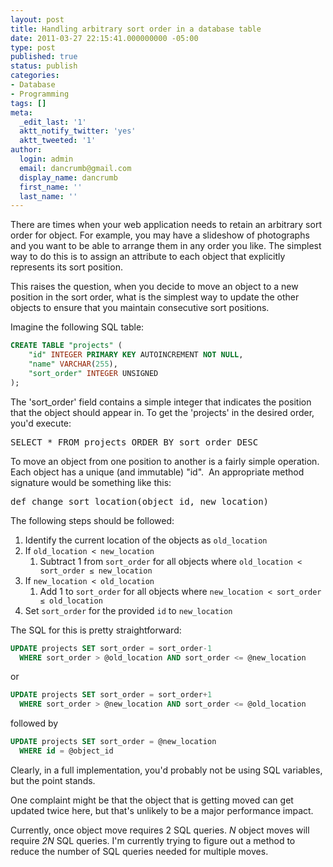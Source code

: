 ```yaml
---
layout: post
title: Handling arbitrary sort order in a database table
date: 2011-03-27 22:15:41.000000000 -05:00
type: post
published: true
status: publish
categories:
- Database
- Programming
tags: []
meta:
  _edit_last: '1'
  aktt_notify_twitter: 'yes'
  aktt_tweeted: '1'
author:
  login: admin
  email: dancrumb@gmail.com
  display_name: dancrumb
  first_name: ''
  last_name: ''
---
```

There are times when your web application needs to retain an arbitrary sort order for object. For example, you may have a slideshow of photographs and you want to be able to arrange them in any order you like. The simplest way to do this is to assign an attribute to each object that explicitly represents its sort position.

This raises the question, when you decide to move an object to a new position in the sort order, what is the simplest way to update the other objects to ensure that you maintain consecutive sort positions.

Imagine the following SQL table:

```sql
CREATE TABLE "projects" (
    "id" INTEGER PRIMARY KEY AUTOINCREMENT NOT NULL,
    "name" VARCHAR(255),
    "sort_order" INTEGER UNSIGNED
);
```

The 'sort_order' field contains a simple integer that indicates the position that the object should appear in. To get the 'projects' in the desired order, you'd execute:

<pre lang="mysql">SELECT * FROM projects ORDER BY sort_order DESC</pre>

To move an object from one position to another is a fairly simple operation. Each object has a unique (and immutable) "id".  An appropriate method signature would be something like this:

<pre lang="ruby">def change_sort_location(object_id, new_location)</pre>

The following steps should be followed:

1.  Identify the current location of the objects as `old_location`
2.  If `old_location < new_location`
    1.  Subtract 1 from `sort_order` for all objects where `old_location < sort_order ≤ new_location`
3.  If `new_location < old_location`
    1.  Add 1 to `sort_order` for all objects where `new_location < sort_order ≤ old_location`
4.  Set `sort_order` for the provided `id` to `new_location`

The SQL for this is pretty straightforward:

```sql
UPDATE projects SET sort_order = sort_order-1
  WHERE sort_order > @old_location AND sort_order <= @new_location
```

or

```sql
UPDATE projects SET sort_order = sort_order+1
  WHERE sort_order > @new_location AND sort_order <= @old_location
```

followed by

```sql
UPDATE projects SET sort_order = @new_location
  WHERE id = @object_id
```

Clearly, in a full implementation, you'd probably not be using SQL variables, but the point stands.

One complaint might be that the object that is getting moved can get updated twice here, but that's unlikely to be a major performance impact.

Currently, once object move requires 2 SQL queries. _N_ object moves will require _2N_ SQL queries. I'm currently trying to figure out a method to reduce the number of SQL queries needed for multiple moves.
